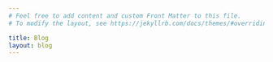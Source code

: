 ```yaml
---
# Feel free to add content and custom Front Matter to this file.
# To modify the layout, see https://jekyllrb.com/docs/themes/#overriding-theme-defaults

title: Blog
layout: blog
---
```

